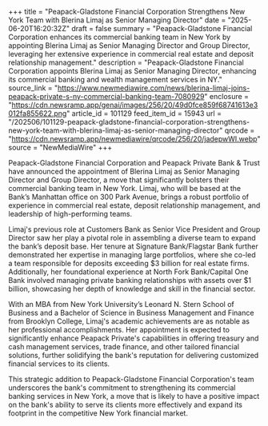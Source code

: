 +++
title = "Peapack-Gladstone Financial Corporation Strengthens New York Team with Blerina Limaj as Senior Managing Director"
date = "2025-06-20T16:20:32Z"
draft = false
summary = "Peapack-Gladstone Financial Corporation enhances its commercial banking team in New York by appointing Blerina Limaj as Senior Managing Director and Group Director, leveraging her extensive experience in commercial real estate and deposit relationship management."
description = "Peapack-Gladstone Financial Corporation appoints Blerina Limaj as Senior Managing Director, enhancing its commercial banking and wealth management services in NY."
source_link = "https://www.newmediawire.com/news/blerina-limaj-joins-peapack-private-s-ny-commercial-banking-team-7080929"
enclosure = "https://cdn.newsramp.app/genai/images/256/20/49d0fce859f68741613e3012fa855622.png"
article_id = 101129
feed_item_id = 15943
url = "/202506/101129-peapack-gladstone-financial-corporation-strengthens-new-york-team-with-blerina-limaj-as-senior-managing-director"
qrcode = "https://cdn.newsramp.app/newmediawire/qrcode/256/20/jadepwWI.webp"
source = "NewMediaWire"
+++

<p>Peapack-Gladstone Financial Corporation and Peapack Private Bank & Trust have announced the appointment of Blerina Limaj as Senior Managing Director and Group Director, a move that significantly bolsters their commercial banking team in New York. Limaj, who will be based at the Bank’s Manhattan office on 300 Park Avenue, brings a robust portfolio of experience in commercial real estate, deposit relationship management, and leadership of high-performing teams.</p><p>Limaj's previous role at Customers Bank as Senior Vice President and Group Director saw her play a pivotal role in assembling a diverse team to expand the bank’s deposit base. Her tenure at Signature Bank/Flagstar Bank further demonstrated her expertise in managing large portfolios, where she co-led a team responsible for deposits exceeding $3 billion for real estate firms. Additionally, her foundational experience at North Fork Bank/Capital One Bank involved managing private banking relationships with assets over $1 billion, showcasing her depth of knowledge and skill in the financial sector.</p><p>With an MBA from New York University’s Leonard N. Stern School of Business and a Bachelor of Science in Business Management and Finance from Brooklyn College, Limaj's academic achievements are as notable as her professional accomplishments. Her appointment is expected to significantly enhance Peapack Private's capabilities in offering treasury and cash management services, trade finance, and other tailored financial solutions, further solidifying the bank's reputation for delivering customized financial services to its clients.</p><p>This strategic addition to Peapack-Gladstone Financial Corporation's team underscores the bank's commitment to strengthening its commercial banking services in New York, a move that is likely to have a positive impact on the bank's ability to serve its clients more effectively and expand its footprint in the competitive New York financial market.</p>